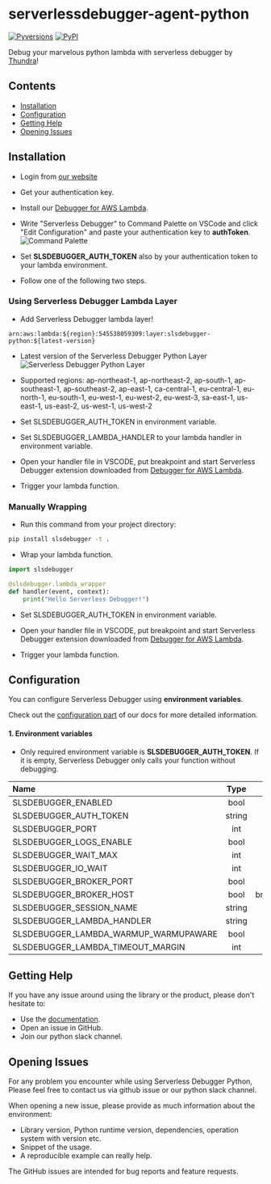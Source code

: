 # serverlessdebugger-agent-python

[![Pyversions](https://img.shields.io/pypi/pyversions/slsdebugger.svg?style=flat)](https://pypi.org/project/slsdebugger/)
[![PyPI](https://img.shields.io/pypi/v/slsdebugger.svg)](https://pypi.org/project/slsdebugger/)

Debug your marvelous python lambda with serverless debugger by [Thundra](https://www.serverlessdebugger.com)!

## Contents

- [Installation](#installation)
- [Configuration](#configuration)
- [Getting Help](#getting-help)
- [Opening Issues](#opening-issues)

  
## Installation

- Login from [our website](https://app.serverlessdebugger.com/landing)

- Get your authentication key.

- Install our [Debugger for AWS Lambda](https://marketplace.visualstudio.com/items?itemName=thundra.thundra-debugger).

- Write "Serverless Debugger" to Command Palette on VSCode and click "Edit Configuration" and paste your authentication key to **authToken**. 
![Command Palette](./assets/serverless-debugger-palette.png)

- Set **SLSDEBUGGER_AUTH_TOKEN** also by your authentication token to your lambda environment.

- Follow one of the following two steps.
### Using Serverless Debugger Lambda Layer

- Add Serverless Debugger lambda layer!
```
arn:aws:lambda:${region}:545538059309:layer:slsdebugger-python:${latest-version} 
```
- Latest version of the Serverless Debugger Python Layer ![Serverless Debugger Python Layer](https://api.globadge.com/v1/badgen/aws/lambda/layer/latest-version/us-west-2/545538059309/slsdebugger-python)

- Supported regions: ap-northeast-1, ap-northeast-2, ap-south-1, ap-southeast-1, ap-southeast-2, ap-east-1, ca-central-1, eu-central-1, eu-north-1, eu-south-1, eu-west-1, eu-west-2, eu-west-3, sa-east-1, us-east-1, us-east-2, us-west-1, us-west-2

- Set SLSDEBUGGER_AUTH_TOKEN in environment variable.

- Set SLSDEBUGGER_LAMBDA_HANDLER to your lambda handler in environment variable.

- Open your handler file in VSCODE, put breakpoint and start Serverless Debugger extension downloaded from [Debugger for AWS Lambda](https://marketplace.visualstudio.com/items?itemName=thundra.thundra-debugger).

- Trigger your lambda function.
### Manually Wrapping

- Run this command from your project directory:
```bash
pip install slsdebugger -t .
```

- Wrap your lambda function.
```python
import slsdebugger

@slsdebugger.lambda_wrapper
def handler(event, context):
    print("Hello Serverless Debugger!")
```

- Set SLSDEBUGGER_AUTH_TOKEN in environment variable.

- Open your handler file in VSCODE, put breakpoint and start Serverless Debugger extension downloaded from [Debugger for AWS Lambda](https://marketplace.visualstudio.com/items?itemName=thundra.thundra-debugger).

- Trigger your lambda function.

## Configuration
You can configure Serverless Debugger using **environment variables**.

Check out the [configuration part](https://docs.serverlessdebugger.com/configuration/python) of our docs for more detailed information.

#### 1. Environment variables

- Only required environment variable is **SLSDEBUGGER_AUTH_TOKEN**. If it is empty, Serverless Debugger only calls your function without debugging.

| Name                                                | Type   |          Default Value                |
|:----------------------------------------------------|:------:|:-------------------------------------:|
| SLSDEBUGGER_ENABLED                                 | bool   |              true                     |
| SLSDEBUGGER_AUTH_TOKEN                              | string |                -                      |
| SLSDEBUGGER_PORT                                    |  int   |              1111                     |
| SLSDEBUGGER_LOGS_ENABLE                             |  bool  |              false                    |
| SLSDEBUGGER_WAIT_MAX                                |  int   |              60000(ms)                |
| SLSDEBUGGER_IO_WAIT                                 |  int   |              2000(ms)                 |
| SLSDEBUGGER_BROKER_PORT                             |  bool  |              444                      |
| SLSDEBUGGER_BROKER_HOST                             |  bool  | broker.service.serverlessdebugger.com |
| SLSDEBUGGER_SESSION_NAME                            | string |              default                  |
| SLSDEBUGGER_LAMBDA_HANDLER                          | string |                -                      |
| SLSDEBUGGER_LAMBDA_WARMUP_WARMUPAWARE               |  bool  |              false                    |
| SLSDEBUGGER_LAMBDA_TIMEOUT_MARGIN                   |  int   |                -                      |

## Getting Help

If you have any issue around using the library or the product, please don't hesitate to:

* Use the [documentation](https://docs.serverlessdebugger.com).
* Open an issue in GitHub.
* Join our python slack channel.


## Opening Issues

For any problem you encounter while using Serverless Debugger Python, Please feel free to contact us via github issue or our python slack channel. 

When opening a new issue, please provide as much information about the environment:
* Library version, Python runtime version, dependencies, operation system with version etc.
* Snippet of the usage.
* A reproducible example can really help.

The GitHub issues are intended for bug reports and feature requests.